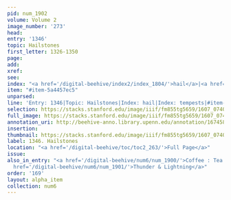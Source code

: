 ```yaml
---
pid: num_1902
volume: Volume 2
image_number: '273'
head:
entry: '1346'
topic: Hailstones
first_letter: 1326-1350
page:
add:
xref:
see:
index: "<a href='/digital-beehive/index2/index_1804/'>hail</a>|<a href='/digital-beehive/index5/index_4107/'>tempests</a>"
item: "#item-5a4457ec5"
unparsed:
line: 'Entry: 1346|Topic: Hailstones|Index: hail|Index: tempests|#item-5a4457ec5'
selection: https://stacks.stanford.edu/image/iiif/fm855tg5659/1607_0740/420,817,2747,167/full/0/default.jpg
full_image: https://stacks.stanford.edu/image/iiif/fm855tg5659/1607_0740/full/full/0/default.jpg
annotation_uri: http://beehive-anno.library.upenn.edu/annotation/1674583488879
insertion:
thumbnail: https://stacks.stanford.edu/image/iiif/fm855tg5659/1607_0740/420,817,600,180/250,/0/default.jpg
label: 1346. Hailstones
location: "<a href='/digital-beehive/toc/toc2_263/'>Full Page</a>"
issue:
also_in_entry: "<a href='/digital-beehive/num6/num_1900/'>Coffee : Tea : Chocolate</a>|<a
  href='/digital-beehive/num6/num_1901/'>Thunder & Lightning</a>"
order: '169'
layout: alpha_item
collection: num6
---
```

